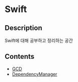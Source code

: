 # Swift



## Description

Swift에 대해 공부하고 정리하는 공간



## Contents

- [GCD](https://github.com/JoongChangYang/TIL/tree/master/Swift/GCD)
- [DependencyManager](https://github.com/JoongChangYang/TIL/tree/master/Swift/DependencyManager)

